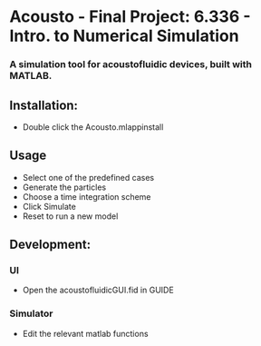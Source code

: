 # Acousto - Final Project: 6.336 - Intro. to Numerical Simulation
### A simulation tool for acoustofluidic devices, built with MATLAB.

## Installation:
- Double click the Acousto.mlappinstall

## Usage
- Select one of the predefined cases
- Generate the particles
- Choose a time integration scheme
- Click Simulate
- Reset to run a new model

## Development:
### UI
- Open the acoustofluidicGUI.fid in GUIDE
### Simulator
- Edit the relevant matlab functions
